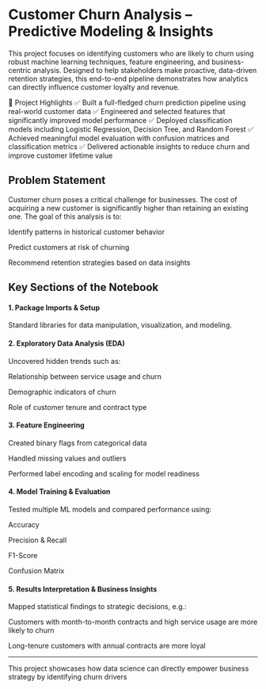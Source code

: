 # Customer Churn Analysis – Predictive Modeling & Insights
This project focuses on identifying customers who are likely to churn using robust machine learning techniques, feature engineering, and business-centric analysis. Designed to help stakeholders make proactive, data-driven retention strategies, this end-to-end pipeline demonstrates how analytics can directly influence customer loyalty and revenue.

🚀 Project Highlights
✅ Built a full-fledged churn prediction pipeline using real-world customer data
✅ Engineered and selected features that significantly improved model performance
✅ Deployed classification models including Logistic Regression, Decision Tree, and Random Forest
✅ Achieved meaningful model evaluation with confusion matrices and classification metrics
✅ Delivered actionable insights to reduce churn and improve customer lifetime value

## Problem Statement
Customer churn poses a critical challenge for businesses. The cost of acquiring a new customer is significantly higher than retaining an existing one. The goal of this analysis is to:

Identify patterns in historical customer behavior

Predict customers at risk of churning

Recommend retention strategies based on data insights

## Key Sections of the Notebook
#### 1. Package Imports & Setup
Standard libraries for data manipulation, visualization, and modeling.

#### 2. Exploratory Data Analysis (EDA)
Uncovered hidden trends such as:

Relationship between service usage and churn

Demographic indicators of churn

Role of customer tenure and contract type

#### 3. Feature Engineering
Created binary flags from categorical data

Handled missing values and outliers

Performed label encoding and scaling for model readiness

#### 4. Model Training & Evaluation
Tested multiple ML models and compared performance using:

Accuracy

Precision & Recall

F1-Score

Confusion Matrix

#### 5. Results Interpretation & Business Insights
Mapped statistical findings to strategic decisions, e.g.:

Customers with month-to-month contracts and high service usage are more likely to churn

Long-tenure customers with annual contracts are more loyal

----------------------------------------------------------------------------------------------------------
This project showcases how data science can directly empower business strategy by identifying churn drivers
